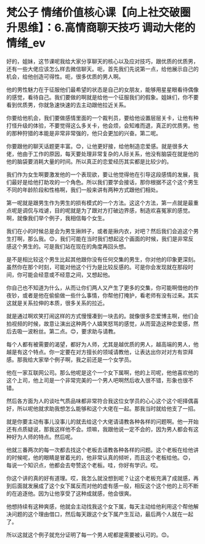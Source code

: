# 梵公子 情绪价值核心课【向上社交破圈升思维】：6.高情商聊天技巧 调动大佬的情绪_ev

好的，姐妹，这节课呢我给大家分享聊天的核心以及应对技巧，跟优质的优质男，还有一些大佬应该怎么样去微信聊天。呃，首先我们先说第一点，给他展示自己的机会，给他创造可得性。呃，很多优质的男人啊。

他的男性魅力在于征服他们最希望的状态是自己的女朋友，能够用星星眼看待偶像的感觉，看待自己。我们要做的啊就是给他一个征服我们的假象。姐妹们，你不要看到优质男，你就急速快速的去主动跟他拉近关系。

你要给他机会，我们要做感情里面的一个裁判员，要给他设置层层关卡，让他有种打怪升级的体验，不要觉得这么多关卡，他会烦，会知难而退，真正的优质男。他的那种狩猎的本能是非常非常强的，他只会更加的兴奋。第二呢。

你要跟他的聊天话题更丰富。😊，让他更好接，给他制造恋爱感。就是很多大佬，他由于工作的原因，每天要处理非常复杂的人际关系，他没有脑袋在就是他的他的脑袋要消耗大量的时间。所以真正的恋爱经历其实都是比较少的。

我们作为女生啊要激发他的一个表现欲，要让他觉得他在引导这段感情的发展，我们最好是给他打助攻的一个角色。所以我们要学会接话，那你根据不这个这个男生不同的年龄阶段和性格啊，我们一般来讲有两种方式跟他们相处。

第一呢就是跟男生作为男生的损有模式的一个方法。这这个方法，第一点就是最重点呢是调侃与戏谑，目的呢就是为了跟对方打破边界感，制造欢喜冤家的感觉。啊，就像我们举个例子，我相信每个女生。

我们在小的时候总是会为男生揪辫子，或者是揪内衣，对吧？然后我们会追这个男生打啊，那么我。😊，我们可能在当时我们想起这个画面的时候，我们是非常反感这个男生的。可是我们站在现在的角度再回头想。

是不是相比较这个男生比起其他跟你没有任何交集的男生，你对他的印象更深刻。虽然你在那个时刻，可能对他这个行为是比较反感的。可是你会发现就在那段时间，你可能会经意或不经意之间，又想起他。

你自己也不知道为什么，从而让你们两人又产生了更多的交集，你可能啊借他的作夜钞，或者是他在偷偷做一些什么事情，你帮他打掩护，看老师有没有过来。其实这就是关系拉伸的本质，很多关系的拉近。

就是通过啊欢笑打闹这样的方式慢慢凑到一块去的。就像很多恋爱博主啊，他们会拍视频的时候，故意让演出这种两个人嬉笑怒骂的感觉，从而营造这种恋爱感，然后去吸一波粉丝。第二点。😊，要求助与请教。

每个人都有被需要的渴望，都好为人师，尤其是越优质的男人，越高端的男人，他越是有这个特点。你一定要在对方擅长的领域请教他，让表达出你对对方有崇拜感。那我给大家举个例子啊，我之前还是一个女学员。

他在一家互联网公司。那么他呢是这个一个女下属啊，他的上司呢，他他喜欢他的这个上司，他上司是一个非常完美的一个男人吧啊然后收入很不错，形象也很不错。

然后各方面为人的谈吐气质品味都非常符合我这位女学员的心心这个这个呃择偶喜好，所以呢他就求助我想怎么能够和这个大佬在一起。那我当时就给他支了一招。

就是你要主动有事儿没事儿的就去给这个大佬请请教各种各样的问题啊。他一开始还有点质疑说，那我这样他不会。烦嘛，我跟他说一定不会的，因为男人都会有这种好为人师的特点。然后呢。

他就三番两次的每一次都去找这个老板去请教各种各样的问题。这个老板在给他讲的时候呢，他的眼睛是冒着光的，他非常认真的倾听，而且这个老板给他。😊，每说一个知识点，他都会去夸赞这个老板。哇，你好有学识。哎。

你这个讲的真的好有道理。哎，我怎么就没想到呢？让这个老板充满了成就感，再到后面就发展成了这个女下属反而对他的虚有感一般，相反这个这个他的上司不断的在追逐他。因为让他享受了这种成就感，他会很爽。

他想持续有这种爽感，他就会主动找我这个女下属，每天主动给他利用这个帮他解决问题的这个理由借口，然后每天跟这个女下属产生互动，最后两个人就在一起了。

所以这就这个例子就充分证明了每一个男人呢都是需要被认可的。😊。